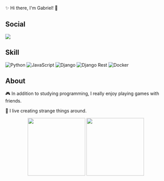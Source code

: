 ✨ Hi there, I'm Gabriel! 👋

## Social

  <a target='_blank' href="https://linkedin.com/in/londarks/">
        <img src="https://img.shields.io/badge/LinkedIn-0077B5?style=for-the-badge&logo=linkedin&logoColor=white">
    </a>

## Skill
![Python](https://img.shields.io/badge/python-%23323330.svg?style=for-the-badge&logo=python&logoColor=%23F7DF1E)
![JavaScript](https://img.shields.io/badge/javascript-%23323330.svg?style=for-the-badge&logo=javascript&logoColor=%23F7DF1E)
![Django](https://img.shields.io/badge/Django-339933?style=for-the-badge&logo=django&logoColor=white)
![Django Rest](https://img.shields.io/badge/django%20rest-ff1709?style=for-the-badge&logo=django&logoColor=white)
![Docker](https://img.shields.io/badge/Docker-2CA5E0?style=for-the-badge&logo=docker&logoColor=white)


## About

🎮 In addition to studying programming, I really enjoy playing games with friends.

🔭 I live creating strange things around.

<div align="center">
  <img height="180em" src="https://github-readme-stats.vercel.app/api?username=londarks&theme=aura&show_icons=true"/>
  <img height="180em" src="https://github-readme-stats.vercel.app/api/top-langs/?username=londarks&layout=compact&langs_count=8&theme=aura"/>
</div>
